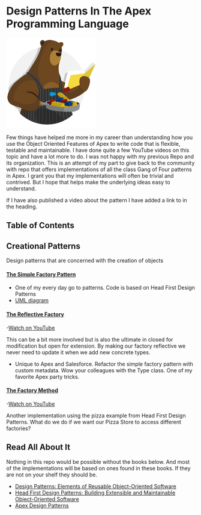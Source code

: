 
# Design Patterns In The Apex Programming Language
![recipes-logo](recipes-logo.png)

Few things have helped me more in my career than understanding how you use the Object Oriented Features of Apex to write
code that is flexible, testable and maintainable. I have done quite a few YouTube videos on this topic and have a lot
more to do. I was not happy with my previous Repo and its organization. This is an attempt of my part to give back to
the community with repo that offers implementations of all the class Gang of Four patterns in Apex. I grant you that my
implementations will often be trivial and contrived. But I hope that helps make the underlying ideas easy to understand.

If I have also published a video about the pattern I have added a link to in the heading.

## Table of Contents 
## Creational Patterns

Design patterns that are concerned with the creation of objects

#### [The Simple Factory Pattern](https://github.com/bdJohnson72/Design-Patterns-In-Apex/tree/master/force-app/main/default/classes/SimpleFactory)

- One of my every day go to patterns. Code is based on Head First Design Patterns
- [UML diagram](https://github.com/bdJohnson72/Design-Patterns-In-Apex/blob/master/UML/Simple%20Factory.png)

#### [The Reflective Factory](https://github.com/bdJohnson72/Design-Patterns-In-Apex/tree/master/force-app/main/default/classes/ReflectiveFactory)

-[Watch on YouTube](https://www.youtube.com/watch?v=zNuOWwIl-xo&t=1322s)

This can be a bit more involved but is also the ultimate in closed for modification but open for extension. By making
our factory reflective we never need to update it when we add new concrete types.

- Unique to Apex and Salesforce. Refactor the simple factory pattern with custom metadata. Wow your colleagues with the
  Type class. One of my favorite Apex party tricks.

#### [The Factory Method](https://github.com/bdJohnson72/Design-Patterns-In-Apex/tree/master/force-app/main/default/classes/SimpleFactory)

-[Watch on YouTube](https://www.youtube.com/watch?v=xC86Aof8bV4&t=10s)

Another implementation using the pizza example from Head First Design Patterns. What do we do if we want our Pizza Store
to access different factories?

## Read All About It

Nothing in this repo would be possible without the books below. And most of the implementations will be based on ones
found in these books. If they are not on your shelf they should be.

- [Design Patterns: Elements of Reusable Object-Oriented Software](https://www.amazon.com/Design-Patterns-Elements-Reusable-Object-Oriented/dp/0201633612/ref=sr_1_1?dchild=1&keywords=Design+Patterns&qid=1631976412&sr=8-1)
- [Head First Design Patterns: Building Extensible and Maintainable Object-Oriented Software](https://developer.salesforce.com/docs/atlas.en-us.sfdx_setup.meta/sfdx_setup/sfdx_setup_intro.htm)
- [Apex Design Patterns](https://www.amazon.com/Apex-Design-Patterns-Jitendra-Zaa/dp/178217365X/ref=sr_1_3?dchild=1&keywords=apex+design+patterns&qid=1631976687&sr=8-3)
